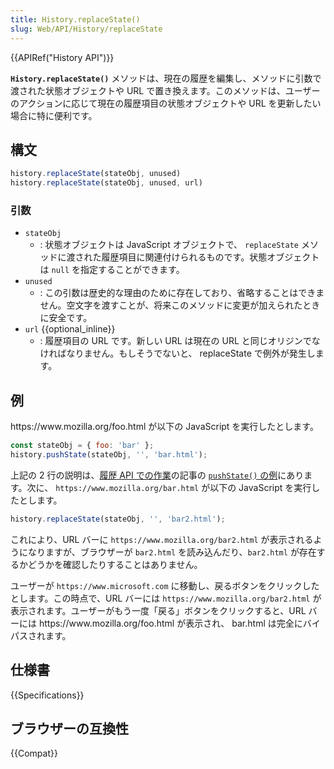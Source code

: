 ```yaml
---
title: History.replaceState()
slug: Web/API/History/replaceState
---
```

{{APIRef("History API")}}

**`History.replaceState()`** メソッドは、現在の履歴を編集し、メソッドに引数で渡された状態オブジェクトや URL で置き換えます。このメソッドは、ユーザーのアクションに応じて現在の履歴項目の状態オブジェクトや URL を更新したい場合に特に便利です。

## 構文

```js
history.replaceState(stateObj, unused)
history.replaceState(stateObj, unused, url)
```

### 引数

- `stateObj`
  - : 状態オブジェクトは JavaScript オブジェクトで、 `replaceState` メソッドに渡された履歴項目に関連付けられるものです。状態オブジェクトは `null` を指定することができます。
- `unused`
  - : この引数は歴史的な理由のために存在しており、省略することはできません。空文字を渡すことが、将来このメソッドに変更が加えられたときに安全です。
- `url` {{optional_inline}}
  - : 履歴項目の URL です。新しい URL は現在の URL と同じオリジンでなければなりません。もしそうでないと、 replaceState で例外が発生します。

## 例

https\://www\.mozilla.org/foo.html が以下の JavaScript を実行したとします。

```js
const stateObj = { foo: 'bar' };
history.pushState(stateObj, '', 'bar.html');
```

上記の 2 行の説明は、[履歴 API での作業](/ja/docs/Web/API/History_API/Working_with_the_History_API)の記事の [`pushState()` の例](/ja/docs/Web/API/History_API/Working_with_the_History_API#pushState_%E3%81%AE%E4%BE%8B)にあります。次に、 `https://www.mozilla.org/bar.html` が以下の JavaScript を実行したとします。

```js
history.replaceState(stateObj, '', 'bar2.html');
```

これにより、URL バーに `https://www.mozilla.org/bar2.html` が表示されるようになりますが、ブラウザーが `bar2.html` を読み込んだり、`bar2.html` が存在するかどうかを確認したりすることはありません。

ユーザーが `https://www.microsoft.com` に移動し、戻るボタンをクリックしたとします。この時点で、URL バーには `https://www.mozilla.org/bar2.html` が表示されます。ユーザーがもう一度「戻る」ボタンをクリックすると、URL バーには https\://www\.mozilla.org/foo.html が表示され、 bar.html は完全にバイパスされます。

## 仕様書

{{Specifications}}

## ブラウザーの互換性

{{Compat}}
